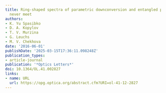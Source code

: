 ```yaml
---
title: Ring-shaped spectra of parametric downconversion and entangled photons that
  never meet
authors:
- K. Yu Spasibko
- D. A. Kopylov
- T. V. Murzina
- G. Leuchs
- M. V. Chekhova
date: '2016-06-01'
publishDate: '2025-03-15T17:36:11.098248Z'
publication_types:
- article-journal
publication: '*Optics Letters*'
doi: 10.1364/OL.41.002827
links:
- name: URL
  url: https://opg.optica.org/abstract.cfm?URI=ol-41-12-2827
---
```

